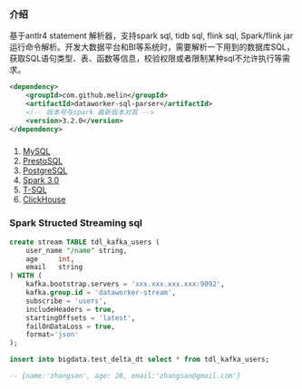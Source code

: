 ### 介绍

基于antlr4 statement 解析器，支持spark sql, tidb sql, flink sql, Spark/flink jar 运行命令解析。开发大数据平台和BI等系统时，需要解析一下用到的数据库SQL，获取SQL语句类型、表、函数等信息，校验权限或者限制某种sql不允许执行等需求。

```xml
<dependency>
    <groupId>com.github.melin</groupId>
    <artifactId>dataworker-sql-parser</artifactId>
    <!-- 版本号与spark 最新版本对其 -->
    <version>3.2.0</version>
</dependency>
```

###
1. [MySQL](https://github.com/antlr/grammars-v4/tree/master/sql/mysql)
2. [PrestoSQL](https://github.com/prestosql/presto/tree/master/presto-parser/src/main/antlr4/io/prestosql/sql/parser)
3. [PostgreSQL](https://github.com/pgcodekeeper/pgcodekeeper/tree/master/apgdiff/antlr-src)
4. [Spark 3.0](https://github.com/apache/spark/tree/master/sql/catalyst/src/main/antlr4/org/apache/spark/sql/catalyst/parser)
5. [T-SQL](https://github.com/antlr/grammars-v4/tree/master/sql/tsql)
6. [ClickHouse](https://github.com/ClickHouse/ClickHouse/blob/master/src/Parsers/New/ClickHouseParser.g4)


### Spark Structed Streaming sql
```sql
create stream TABLE tdl_kafka_users (
    user_name "/name" string,
    age	    int,
    email   string
) WITH (
    kafka.bootstrap.servers = 'xxx.xxx.xxx.xxx:9092',
    kafka.group.id = 'dataworker-stream',
    subscribe = 'users',
    includeHeaders = true,
    startingOffsets = 'latest',
    failOnDataLoss = true,
    format='json'
);

insert into bigdata.test_delta_dt select * from tdl_kafka_users;

-- {name:'zhangsan', age: 28, email:'zhangsan@gmail.com'}
```
